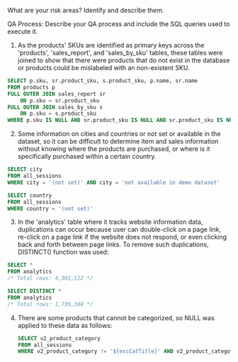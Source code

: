 What are your risk areas? Identify and describe them.



QA Process:
Describe your QA process and include the SQL queries used to execute it.

1. As the products' SKUs are identified as primary keys across the 'products', 'sales_report', and 'sales_by_sku' tables, these tables were joined to show that there were products that do not exist in the database or products could be mislabeled with an non-existent SKU.

```sql
SELECT p.sku, sr.product_sku, s.product_sku, p.name, sr.name
FROM products p
FULL OUTER JOIN sales_report sr
	ON p.sku = sr.product_sku
FULL OUTER JOIN sales_by_sku s
	ON p.sku = s.product_sku
WHERE p.sku IS NULL AND sr.product_sku IS NULL AND sr.product_sku IS NULL
```

2. Some information on cities and countries or not set or available in the dataset, so it can be difficult to determine item and sales information without knowing where the products are purchased, or where is it specifically purchased within a certain country.

``` sql
SELECT city
FROM all_sessions
WHERE city = '(not set)' AND city = 'not available in demo dataset'

SELECT country
FROM all_sessions
WHERE country = '(not set)'
```

3. In the 'analytics' table where it tracks website information data, duplications can occur because user can double-click on a page link, re-click on a page link if the website does not respond, or even clicking back and forth between page links.  To remove such duplications, DISTINCT() function was used:

 ```sql
SELECT *
FROM analytics
/* Total rows: 4,301,122 */

 SELECT DISTINCT *
FROM analytics
/* Total rows: 1,739,308 */
```

4. There are some products that cannot be categorized, so NULL was applied to these data as follows:

   ```sql
   SELECT v2_product_category
   FROM all_sessions
   WHERE v2_product_category != '${escCatTitle}' AND v2_product_category != '(not set)'
   ```
